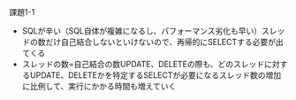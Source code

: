 課題1-1

- SQLが辛い（SQL自体が複雑になるし、パフォーマンス劣化も早い）スレッドの数だけ自己結合しないといけないので、再帰的にSELECTする必要が出てくる
- スレッドの数=自己結合の数UPDATE、DELETEの際も、どのスレッドに対するUPDATE、DELETEかを特定するSELECTが必要になるスレッド数の増加に比例して、実行にかかる時間も増えていく



